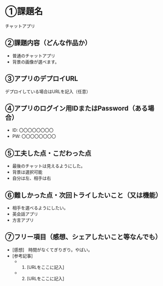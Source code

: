 # ①課題名
チャットアプリ

## ②課題内容（どんな作品か）
- 普通のチャットアプリ
- 背景の画像が選べます。

## ③アプリのデプロイURL
デプロイしている場合はURLを記入（任意）

## ④アプリのログイン用IDまたはPassword（ある場合）
- ID: 〇〇〇〇〇〇〇〇
- PW: 〇〇〇〇〇〇〇〇

## ⑤工夫した点・こだわった点
- 最後のチャットは見えるようにした。
- 背景は選択可能
- 自分は左、相手は右

## ⑥難しかった点・次回トライしたいこと（又は機能）
- 相手を選べるようにしたい。
- 英会話アプリ
- 方言アプリ

## ⑦フリー項目（感想、シェアしたいこと等なんでも）
- [感想]　時間がなくてぎりぎり。やばい。
- [参考記事]
  - 1. [URLをここに記入]
  - 2. [URLをここに記入]